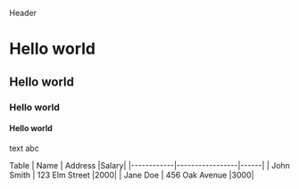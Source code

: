 Header
# Hello world
## Hello world
### Hello world
#### Hello world

text
abc

Table
| Name       | Address         |Salary|
|------------|-----------------|------|
| John Smith | 123 Elm Street  |2000|
| Jane Doe   | 456 Oak Avenue  |3000|



